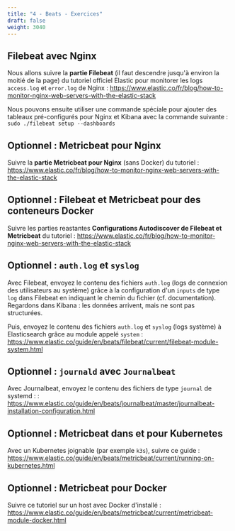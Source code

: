 ```yaml
---
title: "4 - Beats - Exercices"
draft: false
weight: 3040
---
```


<!-- https://logz.io/blog/docker-logging/ -->

## Filebeat avec Nginx

Nous allons suivre la **partie Filebeat** (il faut descendre jusqu'à environ la moitié de la page) du tutoriel officiel Elastic pour monitorer les logs `access.log` et `error.log` de Nginx :
https://www.elastic.co/fr/blog/how-to-monitor-nginx-web-servers-with-the-elastic-stack

Nous pouvons ensuite utiliser une commande spéciale pour ajouter des tableaux pré-configurés pour Nginx et Kibana avec la commande suivante :
`sudo ./filebeat setup --dashboards`

## Optionnel : Metricbeat pour Nginx

Suivre la **partie Metricbeat pour Nginx** (sans Docker) du tutoriel :
https://www.elastic.co/fr/blog/how-to-monitor-nginx-web-servers-with-the-elastic-stack

## Optionnel : Filebeat et Metricbeat pour des conteneurs Docker

Suivre les parties reastantes **Configurations Autodiscover de Filebeat et Metricbeat** du tutoriel :
https://www.elastic.co/fr/blog/how-to-monitor-nginx-web-servers-with-the-elastic-stack

<!-- https://logz.io/blog/docker-stats-monitoring-dockbeat/ -->

<!-- https://raw.githubusercontent.com/elastic/beats/7.10/deploy/docker/filebeat.docker.yml -->

<!-- - TP Docker FIlebeat -->

<!-- Input container + TCP : https://www.youtube.com/watch?v=_eQWPGpJZ1k&list=PLn6POgpklwWrgJXXvbjlFPyHf8Q5a9n2b&index=12 -->

<!-- Input type log : https://www.youtube.com/watch?v=X3OXO4C0wR8&list=PLn6POgpklwWrgJXXvbjlFPyHf8Q5a9n2b&index=11 -->

<!-- Filebeats module nginx : https://www.youtube.com/watch?v=X0FY1XeHtmI&list=PLn6POgpklwWrgJXXvbjlFPyHf8Q5a9n2b&index=9 -->
<!-- https://www.elastic.co/guide/en/beats/filebeat/current/filebeat-module-nginx.html -->

<!-- <http://localhost:5601/app/kibana#/home/tutorial/elasticsearchMetrics?_g=()> -->

## Optionnel : `auth.log` et `syslog`

Avec Filebeat, envoyez le contenu des fichiers `auth.log` (logs de connexion des utilisateurs au système) grâce à la configuration d'un `inputs` de type `log` dans Filebeat en indiquant le chemin du fichier (cf. documentation). Regardons dans Kibana : les données arrivent, mais ne sont pas structurées.

Puis, envoyez le contenu des fichiers `auth.log` et `syslog` (logs système) à Elasticsearch grâce au module appelé `system` : https://www.elastic.co/guide/en/beats/filebeat/current/filebeat-module-system.html

## Optionnel : `journald` avec `Journalbeat`

Avec Journalbeat, envoyez le contenu des fichiers de type `journal` de systemd : : https://www.elastic.co/guide/en/beats/journalbeat/master/journalbeat-installation-configuration.html

## Optionnel : Metricbeat dans et pour Kubernetes

Avec un Kubernetes joignable (par exemple `k3s`), suivre ce guide : https://www.elastic.co/guide/en/beats/metricbeat/current/running-on-kubernetes.html

## Optionnel : Metricbeat pour Docker

Suivre ce tutoriel sur un host avec Docker d'installé : https://www.elastic.co/guide/en/beats/metricbeat/current/metricbeat-module-docker.html
